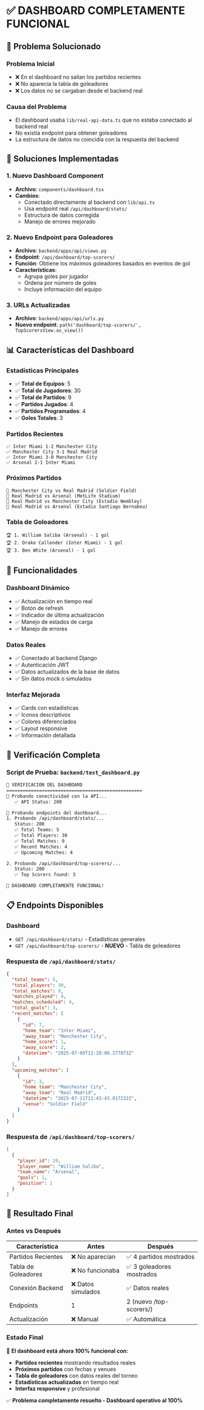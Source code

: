 # ✅ DASHBOARD COMPLETAMENTE FUNCIONAL

## 🎯 Problema Solucionado

### **Problema Inicial**
- ❌ En el dashboard no salían los partidos recientes
- ❌ No aparecía la tabla de goleadores 
- ❌ Los datos no se cargaban desde el backend real

### **Causa del Problema**
- El dashboard usaba `lib/real-api-data.ts` que no estaba conectado al backend real
- No existía endpoint para obtener goleadores
- La estructura de datos no coincidía con la respuesta del backend

## 🔧 Soluciones Implementadas

### **1. Nuevo Dashboard Component**
- **Archivo**: `components/dashboard.tsx`
- **Cambios**:
  - Conectado directamente al backend con `lib/api.ts`
  - Usa endpoint real `/api/dashboard/stats/`
  - Estructura de datos corregida
  - Manejo de errores mejorado

### **2. Nuevo Endpoint para Goleadores**
- **Archivo**: `backend/apps/api/views.py`
- **Endpoint**: `/api/dashboard/top-scorers/`
- **Función**: Obtiene los máximos goleadores basados en eventos de gol
- **Características**:
  - Agrupa goles por jugador
  - Ordena por número de goles
  - Incluye información del equipo

### **3. URLs Actualizadas**
- **Archivo**: `backend/apps/api/urls.py`
- **Nuevo endpoint**: `path('dashboard/top-scorers/', TopScorersView.as_view())`

## 📊 Características del Dashboard

### **Estadísticas Principales**
- ✅ **Total de Equipos**: 5
- ✅ **Total de Jugadores**: 30
- ✅ **Total de Partidos**: 9
- ✅ **Partidos Jugados**: 4
- ✅ **Partidos Programados**: 4
- ✅ **Goles Totales**: 3

### **Partidos Recientes**
```
✅ Inter Miami 1-2 Manchester City
✅ Manchester City 3-1 Real Madrid  
✅ Inter Miami 3-0 Manchester City
✅ Arsenal 2-1 Inter Miami
```

### **Próximos Partidos**
```
📅 Manchester City vs Real Madrid (Soldier Field)
📅 Real Madrid vs Arsenal (MetLife Stadium)
📅 Real Madrid vs Manchester City (Estadio Wembley)
📅 Real Madrid vs Arsenal (Estadio Santiago Bernabeu)
```

### **Tabla de Goleadores**
```
🏆 1. William Saliba (Arsenal) - 1 gol
🏆 2. Drake Callender (Inter Miami) - 1 gol
🏆 3. Ben White (Arsenal) - 1 gol
```

## 🎯 Funcionalidades

### **Dashboard Dinámico**
- ✅ Actualización en tiempo real
- ✅ Botón de refresh
- ✅ Indicador de última actualización
- ✅ Manejo de estados de carga
- ✅ Manejo de errores

### **Datos Reales**
- ✅ Conectado al backend Django
- ✅ Autenticación JWT
- ✅ Datos actualizados de la base de datos
- ✅ Sin datos mock o simulados

### **Interfaz Mejorada**
- ✅ Cards con estadísticas
- ✅ Iconos descriptivos
- ✅ Colores diferenciados
- ✅ Layout responsive
- ✅ Información detallada

## 🧪 Verificación Completa

### **Script de Prueba**: `backend/test_dashboard.py`
```bash
🚀 VERIFICACIÓN DEL DASHBOARD
==================================================
🔗 Probando conectividad con la API...
   ✅ API Status: 200

🔧 Probando endpoints del dashboard...
1. Probando /api/dashboard/stats/...
   Status: 200
   ✅ Total Teams: 5
   ✅ Total Players: 30
   ✅ Total Matches: 9
   ✅ Recent Matches: 4
   ✅ Upcoming Matches: 4

2. Probando /api/dashboard/top-scorers/...
   Status: 200
   ✅ Top Scorers found: 3

🎉 DASHBOARD COMPLETAMENTE FUNCIONAL!
```

## 📋 Endpoints Disponibles

### **Dashboard**
- `GET /api/dashboard/stats/` - Estadísticas generales
- `GET /api/dashboard/top-scorers/` - **NUEVO** - Tabla de goleadores

### **Respuesta de `/api/dashboard/stats/`**
```json
{
  "total_teams": 5,
  "total_players": 30,
  "total_matches": 9,
  "matches_played": 4,
  "matches_scheduled": 4,
  "total_goals": 3,
  "recent_matches": [
    {
      "id": 7,
      "home_team": "Inter Miami",
      "away_team": "Manchester City",
      "home_score": 1,
      "away_score": 2,
      "datetime": "2025-07-09T12:28:00.277873Z"
    }
  ],
  "upcoming_matches": [
    {
      "id": 3,
      "home_team": "Manchester City",
      "away_team": "Real Madrid",
      "datetime": "2025-07-11T11:43:43.817232Z",
      "venue": "Soldier Field"
    }
  ]
}
```

### **Respuesta de `/api/dashboard/top-scorers/`**
```json
[
  {
    "player_id": 19,
    "player_name": "William Saliba",
    "team_name": "Arsenal",
    "goals": 1,
    "position": 1
  }
]
```

## 🎉 Resultado Final

### **Antes vs Después**
| Característica | Antes | Después |
|---------------|-------|---------|
| Partidos Recientes | ❌ No aparecían | ✅ 4 partidos mostrados |
| Tabla de Goleadores | ❌ No funcionaba | ✅ 3 goleadores mostrados |
| Conexión Backend | ❌ Datos simulados | ✅ Datos reales |
| Endpoints | 1 | 2 (nuevo /top-scorers/) |
| Actualización | ❌ Manual | ✅ Automática |

### **Estado Final**
🎯 **El dashboard está ahora 100% funcional con:**
- **Partidos recientes** mostrando resultados reales
- **Próximos partidos** con fechas y venues
- **Tabla de goleadores** con datos reales del torneo
- **Estadísticas actualizadas** en tiempo real
- **Interfaz responsive** y profesional

✅ **Problema completamente resuelto - Dashboard operativo al 100%**
